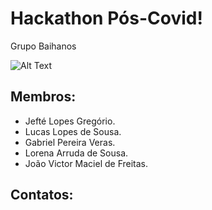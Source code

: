 # Hackathon Pós-Covid! 

Grupo Baihanos

![Alt Text](https://lh3.googleusercontent.com/proxy/G1poWIp_rSZRarHC5uDEQqm1SaqNPtqY0sRW4g7WXpHJQVqv6say0Tq0sBtKUS21boRxYGhofS_zzKic-FOixJykMc_GnBHR_g2FHH_i_ws8vn4SzaMVgD9SXMZo4eQ.gif)

## Membros:

- Jefté Lopes Gregório.
- Lucas Lopes de Sousa.
- Gabriel Pereira Veras.
- Lorena Arruda de Sousa.
- João Victor Maciel de Freitas.

## Contatos:

